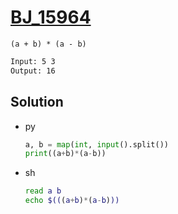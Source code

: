 # [BJ_15964](https://acmicpc.net/problem/15964)

```en
(a + b) * (a - b)
```

```txt
Input: 5 3
Output: 16
```

## Solution

* py

  ```py
  a, b = map(int, input().split())
  print((a+b)*(a-b))
  ```

* sh

  ```sh
  read a b
  echo $(((a+b)*(a-b)))
  ```
